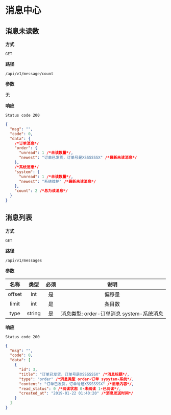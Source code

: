 # 消息中心

## 消息未读数

**方式**

`GET`

**路径**

`/api/v1/message/count`

**参数**

无

**响应**

`Status code 200`

```json
{
  "msg": "",
  "code": 0,
  "data": {
    /*订单消息*/
    "order": {
      "unread": 1 /*未读数量*/,
      "newest": "订单已发货，订单号是XSSSSSSX" /*最新未读消息*/
    },
    /*系统消息*/
    "system": {
      "unread": 1 /*未读数量*/,
      "newest": "系统维护" /*最新未读消息*/
    },
    "count": 2 /*总为读消息*/
  }
}
```

## 消息列表

**方式**

`GET`

**路径**

`/api/v1/messages`

**参数**

|  名称  |  类型  | 必须 |                   说明                   |
| :----: | :----: | :--: | :--------------------------------------: |
| offset |  int   |  是  |                  偏移量                  |
| limit  |  int   |  是  |                  条目数                  |
|  type  | string |  是  | 消息类型: order-订单消息 system-系统消息 |

**响应**

`Status code 200`

```json
{
  "msg": "",
  "code": 0,
  "data": [
    {
      "id": 3,
      "title": "订单已发货，订单号是XSSSSSSX" /*消息标题*/,
      "type": "order" /*消息类型 order-订单 sysytem-系统*/,
      "content": "订单已发货，订单号是XSSSSSSX" /*消息内容*/,
      "read_status": 0 /*阅读状态 0-未阅读 1-已阅读*/,
      "created_at": "2019-01-22 01:40:20" /*消息发送时间*/
    }
  ]
}
```
